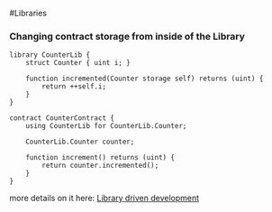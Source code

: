 #Libraries


### Changing contract storage from inside of the Library


```
library CounterLib {
    struct Counter { uint i; }

    function incremented(Counter storage self) returns (uint) {
        return ++self.i;
    }
}

contract CounterContract {
    using CounterLib for CounterLib.Counter;

    CounterLib.Counter counter;

    function increment() returns (uint) {
        return counter.incremented();
    }
}
```

more details on it here: [Library driven development](https://blog.aragon.one/library-driven-development-in-solidity-2bebcaf88736)